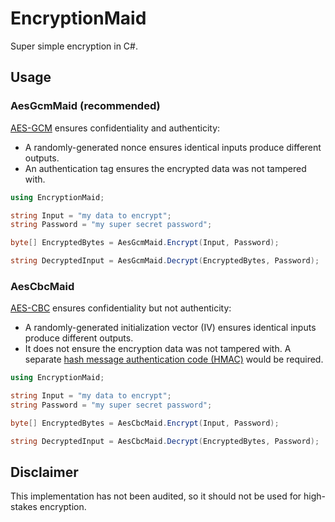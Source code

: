 # EncryptionMaid

Super simple encryption in C#.

## Usage

### AesGcmMaid (recommended)

[AES-GCM](https://medium.com/@pravallikayakkala123/understanding-aes-encryption-and-aes-gcm-mode-an-in-depth-exploration-using-java-e03be85a3faa) ensures confidentiality and authenticity:
- A randomly-generated nonce ensures identical inputs produce different outputs.
- An authentication tag ensures the encrypted data was not tampered with.

```cs
using EncryptionMaid;

string Input = "my data to encrypt";
string Password = "my super secret password";

byte[] EncryptedBytes = AesGcmMaid.Encrypt(Input, Password);

string DecryptedInput = AesGcmMaid.Decrypt(EncryptedBytes, Password);
```

### AesCbcMaid

[AES-CBC](https://www.studysmarter.co.uk/explanations/computer-science/cybersecurity-in-computer-science/cbc-mode) ensures confidentiality but not authenticity:
- A randomly-generated initialization vector (IV) ensures identical inputs produce different outputs.
- It does not ensure the encryption data was not tampered with. A separate [hash message authentication code (HMAC)](https://medium.com/@short_sparrow/how-hmac-works-step-by-step-explanation-with-examples-f4aff5efb40e) would be required.

```cs
using EncryptionMaid;

string Input = "my data to encrypt";
string Password = "my super secret password";

byte[] EncryptedBytes = AesCbcMaid.Encrypt(Input, Password);

string DecryptedInput = AesCbcMaid.Decrypt(EncryptedBytes, Password);
```

## Disclaimer

This implementation has not been audited, so it should not be used for high-stakes encryption.